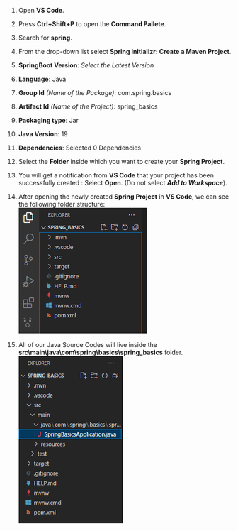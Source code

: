 1. Open **VS Code**. 
1. Press **Ctrl+Shift+P** to open the **Command Pallete**.
1. Search for **spring**.
1. From the drop-down list select **Spring Initializr: Create a Maven Project**.
1. **SpringBoot Version**: *Select the Latest Version*
1. **Language**: Java
1. **Group Id** *(Name of the Package)*: com.spring.basics
1. **Artifact Id** *(Name of the Project)*: spring_basics
1. **Packaging type**: Jar
1. **Java Version**: 19
1. **Dependencies**: Selected 0 Dependencies
1. Select the **Folder** inside which you want to create your **Spring Project**.
1. You will get a notification from **VS Code** that your project has been successfully created : Select **Open**. (Do not select ***Add to Workspace***).
1. After opening the newly created **Spring Project** in **VS Code**, we can see the following folder structure:
![](imgfiles\chap3\2023-03-03-14-16-41.png)

1. All of our Java Source Codes will live inside the **src\main\java\com\spring\basics\spring_basics** folder. <br>
![](imgfiles\chap3\2023-03-03-14-19-37.png)